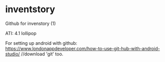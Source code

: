 # inventstory
Github for invenstory (1)

ATI: 4.1 lollipop 

For setting up android with github: https://www.londonappdeveloper.com/how-to-use-git-hub-with-android-studio/
//download 'git' too. 
